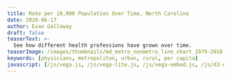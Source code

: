 ```yaml
---
title: Rate per 10,000 Population Over Time, North Carolina
date: 2020-06-17
author: Evan Galloway
draft: false
teaserText: >-
  See how different health professions have grown over time.
teaserImage: /images/thumbnails/md_metro_nonmetro_line_chart_1979-2018.jpg
keywords: [physicians, metropolitan, urban, rural, per capita]
javascript: [/js/vega.js, /js/vega-lite.js, /js/vega-embed.js, /js/d3-dsv.v1.min.js,/js/d3-fetch.v1.min.js,main.js]
---
```

<div id="vis"></div>